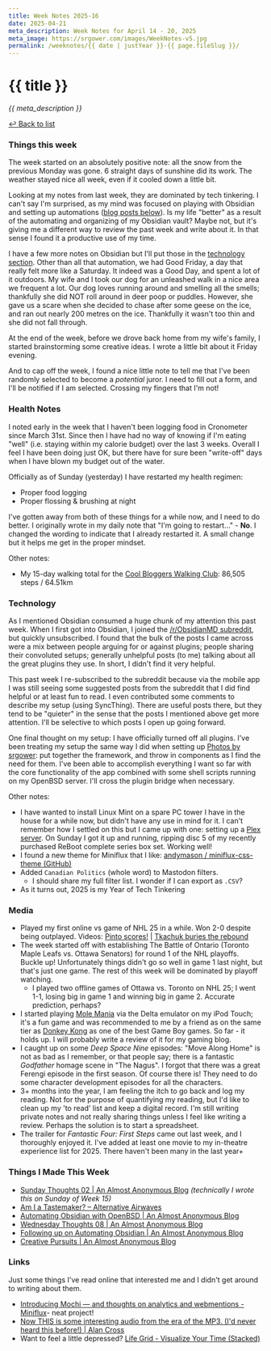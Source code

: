 ```yaml
---
title: Week Notes 2025-16
date: 2025-04-21
meta_description: Week Notes for April 14 - 20, 2025
meta_image: https://srgower.com/images/WeekNotes-v5.jpg
permalink: /weeknotes/{{ date | justYear }}-{{ page.fileSlug }}/
---
```


# {{ title }}
*{{ meta_description }}*

[↩ Back to list](/weeknotes/)

### Things this week 
The week started on an absolutely positive note: all the snow from the previous Monday was gone. 6 straight days of sunshine did its work. The weather stayed nice all week, even if it cooled down a little bit. 

Looking at my notes from last week, they are dominated by tech tinkering. I can't say I'm surprised, as my mind was focused on playing with Obsidian and setting up automations ([blog posts below](#things-i-made)). Is my life "better" as a result of the automating and organizing of my Obsidian vault? Maybe not, but it's giving me a different way to review the past week and write about it. In that sense I found it a productive use of my time. 

I have a few more notes on Obsidian but I'll put those in the [technology section](#technology). Other than all that automation, we had Good Friday, a day that really felt more like a Saturday. It indeed was a Good Day, and spent a lot of it outdoors. My wife and I took our dog for an unleashed walk in a nice area we frequent a lot. Our dog loves running around and smelling all the smells; thankfully she did NOT roll around in deer poop or puddles. However, she gave us a scare when she decided to chase after some geese on the ice, and ran out nearly 200 metres on the ice. Thankfully it wasn't too thin and she did not fall through. 

At the end of the week, before we drove back home from my wife's family, I started brainstorming some creative ideas. I wrote a little bit about it Friday evening. 

And to cap off the week, I found a nice little note to tell me that I've been randomly selected to become a *potential* juror. I need to fill out a form, and I'll be notified if I am selected. Crossing my fingers that I'm not!

### Health Notes
I noted early in the week that I haven't been logging food in Cronometer since March 31st. Since then I have had no way of knowing if I'm eating "well" (i.e. staying within my calorie budget) over the last 3 weeks. Overall I feel I have been doing just OK, but there have for sure been "write-off" days when I have blown my budget out of the water. 

Officially as of Sunday (yesterday) I have restarted my health regimen: 
- Proper food logging 
- Proper flossing & brushing at night 

I've gotten away from both of these things for a while now, and I need to do better. I originally wrote in my daily note that "I'm going to restart..." - **No**. I changed the wording to indicate that I already restarted it. A small change but it helps me get in the proper mindset. 

Other notes:
- My 15-day walking total for the [Cool Bloggers Walking Club](https://optimisticmusings.com/category/cool-bloggers-walking-club/): 86,505 steps / 64.51km

<h3 id="technology">Technology</h3> 

As I mentioned Obsidian consumed a huge chunk of my attention this past week. When I first got into Obsidian, I joined the [/r/ObsidianMD subreddit](https://reddit.com/r/ObsidianMD/), but quickly unsubscribed. I found that the bulk of the posts I came across were a mix between people arguing for or against plugins; people sharing their convoluted setups; generally unhelpful posts (to me) talking about all the great plugins they use. In short, I didn't find it very helpful. 

This past week I re-subscribed to the subreddit because via the mobile app I was still seeing some suggested posts from the subreddit that I did find helpful or at least fun to read. I even contributed some comments to describe my setup (using SyncThing). There are useful posts there, but they tend to be "quieter" in the sense that the posts I mentioned above get more attention. I'll be selective to which posts I open up going forward. 

One final thought on my setup: I have officially turned off all plugins. I've been treating my setup the same way I did when setting up [Photos by srgower](https://photos.srgower.com): put together the framework, and throw in components as I find the need for them. I've been able to accomplish everything I want so far with the core functionality of the app combined with some shell scripts running on my OpenBSD server. I'll cross the plugin bridge when necessary. 

Other notes:
- I have wanted to install Linux Mint on a spare PC tower I have in the house for a while now, but didn't have any use in mind for it. I can't remember how I settled on this but I came up with one: setting up a [Plex server](https://plex.tv). On Sunday I got it up and running, ripping disc 5 of my recently purchased ReBoot complete series box set. Working well! 
- I found a new theme for Miniflux that I like: [andymason / miniflux-css-theme (GitHub)](https://github.com/andymason/miniflux-css-theme/) 
- Added `Canadian Politics` (whole word) to Mastodon filters.
  - I should share my full filter list. I wonder if I can export as `.CSV`?
- As it turns out, 2025 is my Year of Tech Tinkering 

### Media 
- Played my first online vs game of NHL 25 in a while. Won 2-0 despite being outplayed. Videos: [Pinto scores!](https://youtu.be/ZiPY8462sDM?si=-_8sMt9d-evMJ0xO) | [Tkachuk buries the rebound](https://youtu.be/FD7txkp7FUA?si=UUn1e0zD_kciu8UB)
- The week started off with establishing The Battle of Ontario (Toronto Maple Leafs vs. Ottawa Senators) for round 1 of the NHL playoffs. Buckle up! Unfortunately things didn't go so well in game 1 last night, but that's just one game. The rest of this week will be dominated by playoff watching. 
  - I played two offline games of Ottawa vs. Toronto on NHL 25; I went 1-1, losing big in game 1 and winning big in game 2. Accurate prediction, perhaps? 
- I started playing [Mole Mania](https://en.wikipedia.org/wiki/Mole_Mania) via the Delta emulator on my iPod Touch; it's a fun game and was recommended to me by a friend as on the same tier as [Donkey Kong](https://lwgrs.neocities.org/2023/07/15/donkey-kong-game-boy-1994/) as one of the best Game Boy games. So far - it holds up. I will probably write a review of it for my gaming blog. 
- I caught up on some *Deep Space Nine* episodes: "Move Along Home" is not as bad as I remember, or that people say; there is a fantastic *Godfather* homage scene in "The Nagus". I forgot that there was a great Ferengi episode in the first season. Of course there is! They need to do some character development episodes for all the characters. 
- 3+ months into the year, I am feeling the itch to go back and log my reading. Not for the purpose of quantifying my reading, but I'd like to clean up my 'to read' list and keep a digital record. I'm still writing private notes and not really sharing things unless I feel like writing a review. Perhaps the solution is to start a spreadsheet. 
- The trailer for *Fantastic Four: First Steps* came out last week, and I thoroughly enjoyed it. I've added at least one movie to my in-theatre experience list for 2025. There haven't been many in the last year+ 

<h3 id="things-i-made">Things I Made This Week</h3>

- [Sunday Thoughts 02 \| An Almost Anonymous Blog](https://lwgrs.bearblog.dev/sunday-thoughts-02/) *(technically I wrote this on Sunday of Week 15)*
- [Am I a Tastemaker? – Alternative Airwaves](https://alternativeairwaves.com/2025/04/14/am-i-a-tastemaker/)
- [Automating Obsidian with OpenBSD | An Almost Anonymous Blog](https://lwgrs.bearblog.dev/automating-obsidian/)
- [Wednesday Thoughts 08 | An Almost Anonymous Blog](https://lwgrs.bearblog.dev/wednesday-thoughts-08/)
- [Following up on Automating Obsidian | An Almost Anonymous Blog](https://lwgrs.bearblog.dev/follow-up-automating-obsidian/)
- [Creative Pursuits \| An Almost Anonymous Blog](https://lwgrs.bearblog.dev/creative-pursuits/)

### Links 
Just some things I've read online that interested me and I didn't get around to writing about them.

- [Introducing Mochi — and thoughts on analytics and webmentions - Miniflux](https://miniflux.lwgrs.cloud/share/aab9d5c762bdf1e8f2b52f4ff025209aa1627bc1)- neat project! 
- [Now THIS is some interesting audio from the era of the MP3. (I'd never heard this before!) \| Alan Cross](https://www.ajournalofmusicalthings.com/now-this-is-some-interesting-audio-from-the-era-of-the-mp3-id-never-heard-this-before/)
- Want to feel a little depressed? [Life Grid - Visualize Your Time (Stacked)](https://karthicobla.github.io/LifeTimeVisualizer/)

